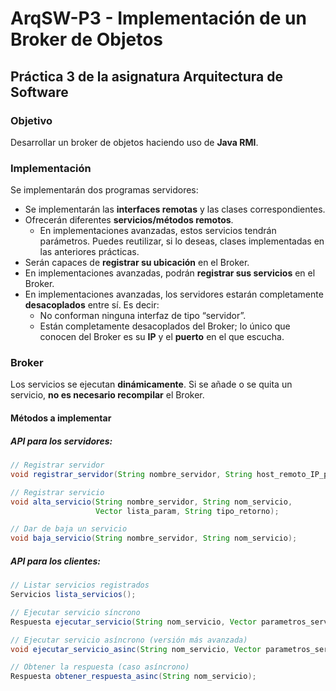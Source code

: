 # ArqSW-P3 - Implementación de un Broker de Objetos

## Práctica 3 de la asignatura Arquitectura de Software

### Objetivo
Desarrollar un broker de objetos haciendo uso de **Java RMI**.

### Implementación
Se implementarán dos programas servidores:

- Se implementarán las **interfaces remotas** y las clases correspondientes.
- Ofrecerán diferentes **servicios/métodos remotos**.
  - En implementaciones avanzadas, estos servicios tendrán parámetros. Puedes reutilizar, si lo deseas, clases implementadas en las anteriores prácticas.
- Serán capaces de **registrar su ubicación** en el Broker.
- En implementaciones avanzadas, podrán **registrar sus servicios** en el Broker.
- En implementaciones avanzadas, los servidores estarán completamente **desacoplados** entre sí. Es decir:
  - No conforman ninguna interfaz de tipo “servidor”.
  - Están completamente desacoplados del Broker; lo único que conocen del Broker es su **IP** y el **puerto** en el que escucha.

### Broker

Los servicios se ejecutan **dinámicamente**. Si se añade o se quita un servicio, **no es necesario recompilar** el Broker.

#### Métodos a implementar

##### API para los servidores:
```java
// Registrar servidor
void registrar_servidor(String nombre_servidor, String host_remoto_IP_puerto);

// Registrar servicio
void alta_servicio(String nombre_servidor, String nom_servicio,
                   Vector lista_param, String tipo_retorno);

// Dar de baja un servicio
void baja_servicio(String nombre_servidor, String nom_servicio);
```

##### API para los clientes:
```java
// Listar servicios registrados
Servicios lista_servicios();

// Ejecutar servicio síncrono
Respuesta ejecutar_servicio(String nom_servicio, Vector parametros_servicio);

// Ejecutar servicio asíncrono (versión más avanzada)
void ejecutar_servicio_asinc(String nom_servicio, Vector parametros_servicio);

// Obtener la respuesta (caso asíncrono)
Respuesta obtener_respuesta_asinc(String nom_servicio);